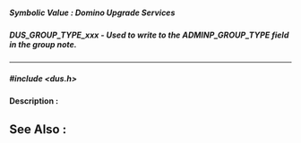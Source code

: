 ##### Symbolic Value : Domino Upgrade Services
##### DUS_GROUP_TYPE_xxx - Used to write to the ADMINP_GROUP_TYPE field in the group note.
---
##### #include <dus.h>
**Description :**

**See Also :**
[](D:/md_files/.md)
---
